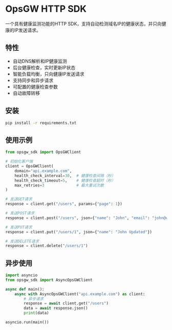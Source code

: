 # OpsGW HTTP SDK

一个具有健康监测功能的HTTP SDK，支持自动检测域名IP的健康状态，并只向健康的IP发送请求。

## 特性

- 自动DNS解析和IP健康监测
- 后台健康检查，实时更新IP状态
- 智能负载均衡，只向健康IP发送请求
- 支持同步和异步请求
- 可配置的健康检查参数
- 自动故障转移

## 安装

```bash
pip install -r requirements.txt
```

## 使用示例

```python
from opsgw_sdk import OpsGWClient

# 初始化客户端
client = OpsGWClient(
    domain="api.example.com",
    health_check_interval=30,  # 健康检查间隔（秒）
    health_check_timeout=5,    # 健康检查超时（秒）
    max_retries=3              # 最大重试次数
)

# 发送GET请求
response = client.get("/users", params={"page": 1})

# 发送POST请求
response = client.post("/users", json={"name": "John", "email": "john@example.com"})

# 发送PUT请求
response = client.put("/users/1", json={"name": "John Updated"})

# 发送DELETE请求
response = client.delete("/users/1")
```

## 异步使用

```python
import asyncio
from opsgw_sdk import AsyncOpsGWClient

async def main():
    async with AsyncOpsGWClient("api.example.com") as client:
        # 异步请求
        response = await client.get("/users")
        data = await response.json()
        print(data)

asyncio.run(main())
``` 